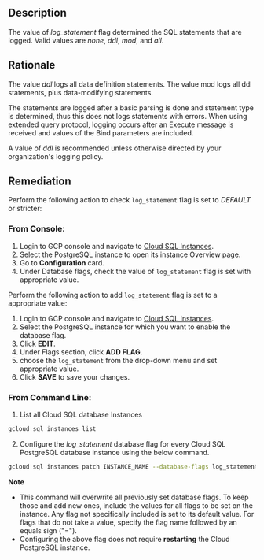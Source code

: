 ## Description

The value of *log_statement* flag determined the SQL statements that are logged. Valid values are *none*, *ddl*, *mod*, and *all*.

## Rationale

The value *ddl* logs all data definition statements. The value mod logs all ddl statements, plus data-modifying statements.

The statements are logged after a basic parsing is done and statement type is determined, thus this does not logs statements with errors. When using extended query protocol, logging occurs after an Execute message is received and values of the Bind parameters are included.

A value of *ddl* is recommended unless otherwise directed by your organization's logging policy.


## Remediation

Perform the following action to check `log_statement` flag is set to *DEFAULT* or stricter:

### From Console:

1. Login to GCP console and navigate to [Cloud SQL Instances](https://console.cloud.google.com/sql/).
2. Select the PostgreSQL instance to open its instance Overview page.
3. Go to **Configuration** card.
4. Under Database flags, check the value of `log_statement` flag is set with appropriate value.

Perform the following action to add `log_statement` flag is set to a appropriate value:

1. Login to GCP console and navigate to [Cloud SQL Instances](https://console.cloud.google.com/sql/).
2. Select the PostgreSQL instance for which you want to enable the database flag.
3. Click **EDIT**.
4. Under Flags section, click **ADD FLAG**.
5. choose the `log_statement` from the drop-down menu and set appropriate value.
6. Click **SAVE** to save your changes.

### From Command Line:

1. List all Cloud SQL database Instances

```bash
gcloud sql instances list
```
2. Configure the *log_statement* database flag for every Cloud SQL PostgreSQL database instance using the below command.

```bash
gcloud sql instances patch INSTANCE_NAME --database-flags log_statement=<ddl|mod|all|none>
```

**Note**
- This command will overwrite all previously set database flags. To keep those and add new ones, include the values for all flags to be set on the instance. Any flag not specifically included is set to its default value. For flags that do not take a value, specify the flag name followed by an equals sign ("=").
- Configuring the above flag does not require **restarting** the Cloud PostgreSQL instance.